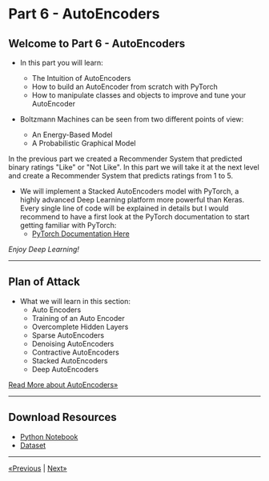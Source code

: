 # Part 6 - AutoEncoders

## Welcome to Part 6 - AutoEncoders

* In this part you will learn:
    * The Intuition of AutoEncoders
    * How to build an AutoEncoder from scratch with PyTorch
    * How to manipulate classes and objects to improve and tune your AutoEncoder

* Boltzmann Machines can be seen from two different points of view:
    * An Energy-Based Model
    * A Probabilistic Graphical Model

In the previous part we created a Recommender System that predicted binary ratings "Like" or "Not Like". In this part we will take it at the next level and create a Recommender System that predicts ratings from 1 to 5.

* We will implement a Stacked AutoEncoders model with PyTorch, a highly advanced Deep Learning platform more powerful than Keras. Every single line of code will be explained in details but I would recommend to have a first look at the PyTorch documentation to start getting familiar with PyTorch:
    * [PyTorch Documentation Here](http://pytorch.org/docs/master/)

*Enjoy Deep Learning!*
<hr>

## Plan of Attack

* What we will learn in this section:
    * Auto Encoders
    * Training of an Auto Encoder
    * Overcomplete Hidden Layers
    * Sparse AutoEncoders
    * Denoising AutoEncoders
    * Contractive AutoEncoders
    * Stacked AutoEncoders
    * Deep AutoEncoders

<a href="Tutorial">Read More about AutoEncoders»</a>
<hr>

## Download Resources
* <a href="Python/AutoEncoders.ipynb" download>Python Notebook</a>
* <a href="Python/dataset.zip" download>Dataset</a>
<hr>

<a href="../Section 40 - Boltzmann Machines">«Previous</a> | <a href="../Section 42 - Part 09 - Dimensionality Reduction">Next»</a>
